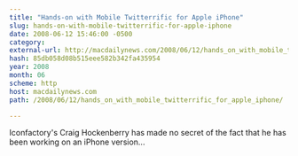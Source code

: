 ```yaml
---
title: "Hands-on with Mobile Twitterrific for Apple iPhone"
slug: hands-on-with-mobile-twitterrific-for-apple-iphone
date: 2008-06-12 15:46:00 -0500
category: 
external-url: http://macdailynews.com/2008/06/12/hands_on_with_mobile_twitterrific_for_apple_iphone/
hash: 85db058d08b515eee582b342fa435954
year: 2008
month: 06
scheme: http
host: macdailynews.com
path: /2008/06/12/hands_on_with_mobile_twitterrific_for_apple_iphone/

---
```


Iconfactory's Craig Hockenberry has made no secret of the fact that he has been working on an iPhone version...

